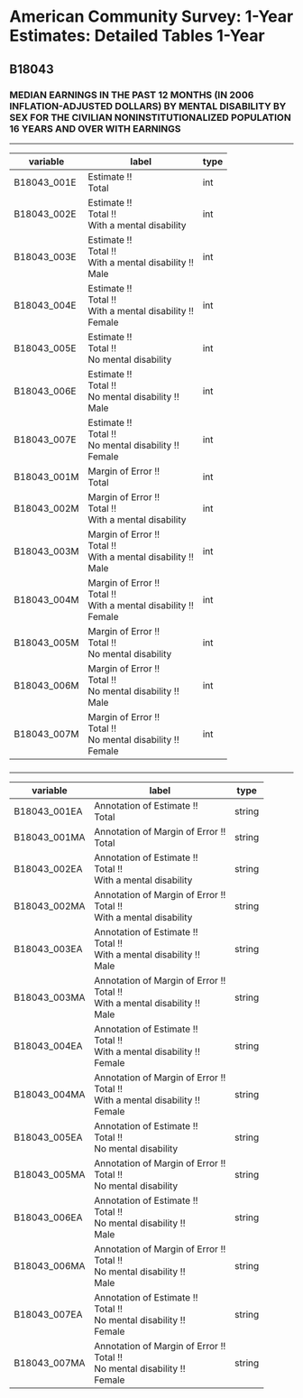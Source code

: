 # American Community Survey: 1-Year Estimates: Detailed Tables 1-Year

## B18043

### MEDIAN EARNINGS IN THE PAST 12 MONTHS (IN 2006 INFLATION-ADJUSTED DOLLARS) BY MENTAL DISABILITY BY SEX FOR THE CIVILIAN NONINSTITUTIONALIZED POPULATION 16 YEARS AND OVER WITH EARNINGS

___

| variable | label | type |
| ----- | ----- | ----- |
| B18043_001E | Estimate !!<br>Total | int |
| B18043_002E | Estimate !!<br>Total !!<br>With a mental disability | int |
| B18043_003E | Estimate !!<br>Total !!<br>With a mental disability !!<br>Male | int |
| B18043_004E | Estimate !!<br>Total !!<br>With a mental disability !!<br>Female | int |
| B18043_005E | Estimate !!<br>Total !!<br>No mental disability | int |
| B18043_006E | Estimate !!<br>Total !!<br>No mental disability !!<br>Male | int |
| B18043_007E | Estimate !!<br>Total !!<br>No mental disability !!<br>Female | int |
| B18043_001M | Margin of Error !!<br>Total | int |
| B18043_002M | Margin of Error !!<br>Total !!<br>With a mental disability | int |
| B18043_003M | Margin of Error !!<br>Total !!<br>With a mental disability !!<br>Male | int |
| B18043_004M | Margin of Error !!<br>Total !!<br>With a mental disability !!<br>Female | int |
| B18043_005M | Margin of Error !!<br>Total !!<br>No mental disability | int |
| B18043_006M | Margin of Error !!<br>Total !!<br>No mental disability !!<br>Male | int |
| B18043_007M | Margin of Error !!<br>Total !!<br>No mental disability !!<br>Female | int |
### 

___

| variable | label | type |
| ----- | ----- | ----- |
| B18043_001EA | Annotation of Estimate !!<br>Total | string |
| B18043_001MA | Annotation of Margin of Error !!<br>Total | string |
| B18043_002EA | Annotation of Estimate !!<br>Total !!<br>With a mental disability | string |
| B18043_002MA | Annotation of Margin of Error !!<br>Total !!<br>With a mental disability | string |
| B18043_003EA | Annotation of Estimate !!<br>Total !!<br>With a mental disability !!<br>Male | string |
| B18043_003MA | Annotation of Margin of Error !!<br>Total !!<br>With a mental disability !!<br>Male | string |
| B18043_004EA | Annotation of Estimate !!<br>Total !!<br>With a mental disability !!<br>Female | string |
| B18043_004MA | Annotation of Margin of Error !!<br>Total !!<br>With a mental disability !!<br>Female | string |
| B18043_005EA | Annotation of Estimate !!<br>Total !!<br>No mental disability | string |
| B18043_005MA | Annotation of Margin of Error !!<br>Total !!<br>No mental disability | string |
| B18043_006EA | Annotation of Estimate !!<br>Total !!<br>No mental disability !!<br>Male | string |
| B18043_006MA | Annotation of Margin of Error !!<br>Total !!<br>No mental disability !!<br>Male | string |
| B18043_007EA | Annotation of Estimate !!<br>Total !!<br>No mental disability !!<br>Female | string |
| B18043_007MA | Annotation of Margin of Error !!<br>Total !!<br>No mental disability !!<br>Female | string |

